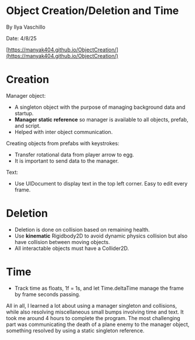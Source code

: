 # Object Creation/Deletion and Time

By Ilya Vaschillo

Date: 4/8/25

[https://manyak404.github.io/ObjectCreation/](https://manyak404.github.io/ObjectCreation/)

# Creation

Manager object:

*   A singleton object with the purpose of managing background data and startup.
*   **Manager static reference** so manager is available to all objects, prefab, and script.
*   Helped with inter object communication.

Creating objects from prefabs with keystrokes:

*   Transfer rotational data from player arrow to egg.
*   It is important to send data to the manager.

Text:

*   Use UIDocument to display text in the top left corner. Easy to edit every frame.

# Deletion

*   Deletion is done on collision based on remaining health.
*   Use **kinematic** Rigidbody2D to avoid dynamic physics collision but also have collision between moving objects.
*   All interactable objects must have a Collider2D.

# Time

*   Track time as floats, 1f = 1s, and let Time.deltaTime manage the frame by frame seconds passing.

All in all, I learned a lot about using a manager singleton and collisions, while also resolving miscellaneous small bumps involving time and text. It took me around 4 hours to complete the program. The most challenging part was communicating the death of a plane enemy to the manager object, something resolved by using a static singleton reference.
